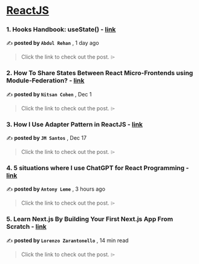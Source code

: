 
<h1><a href=https://medium.com/tag/reactjs/recommended target="_blank" rel="noopener noreferrer">ReactJS</a></h1>
<h3>1. Hooks Handbook: useState() - <a href=https://medium.com/@rehannajam2/hooks-handbook-usestate-c9d365b6e13c?source=tag_recommended_feed---------0-84----------reactjs----------1033ab7c_7cc9_4bbb_8126_3259c5adf1cf------- target="_blank" rel="noopener noreferrer">link</a></h3>

✍️ **posted by `Abdul Rehan`** <date> , 1 day ago</date>

<blockquote>Click the link to check out the post. ⌲</blockquote>

<h3>2. How To Share States Between React Micro-Frontends using Module-Federation? - <a href=https://medium.com/bitsrc/how-to-share-state-between-react-micro-frontends-using-module-federation-f3762996c208?source=tag_recommended_feed---------1-107----------reactjs----------1033ab7c_7cc9_4bbb_8126_3259c5adf1cf------- target="_blank" rel="noopener noreferrer">link</a></h3>

✍️ **posted by `Nitsan Cohen`** <date> , Dec 1</date>

<blockquote>Click the link to check out the post. ⌲</blockquote>

<h3>3. How I Use Adapter Pattern in ReactJS - <a href=https://medium.com/javascript-in-plain-english/how-i-use-adapter-pattern-in-reactjs-cb331e9bef0c?source=tag_recommended_feed---------2-85----------reactjs----------1033ab7c_7cc9_4bbb_8126_3259c5adf1cf------- target="_blank" rel="noopener noreferrer">link</a></h3>

✍️ **posted by `JM Santos`** <date> , Dec 17</date>

<blockquote>Click the link to check out the post. ⌲</blockquote>

<h3>4. 5 situations where I use ChatGPT for React Programming - <a href=https://medium.com/@antonyleme/5-situations-where-i-use-chatgpt-for-react-programming-2a0d3b2fa89d?source=tag_recommended_feed---------3-84----------reactjs----------1033ab7c_7cc9_4bbb_8126_3259c5adf1cf------- target="_blank" rel="noopener noreferrer">link</a></h3>

✍️ **posted by `Antony Leme`** <date> , 3 hours ago</date>

<blockquote>Click the link to check out the post. ⌲</blockquote>

<h3>5. Learn Next.js By Building Your First Next.js App From Scratch - <a href=https://medium.com/gitconnected/learn-next-js-by-building-your-first-next-js-app-from-scratch-8ec7cc93a9cb?source=tag_recommended_feed---------4-107----------reactjs----------1033ab7c_7cc9_4bbb_8126_3259c5adf1cf------- target="_blank" rel="noopener noreferrer">link</a></h3>

✍️ **posted by `Lorenzo Zarantonello`** <date> , 14 min read</date>

<blockquote>Click the link to check out the post. ⌲</blockquote>

